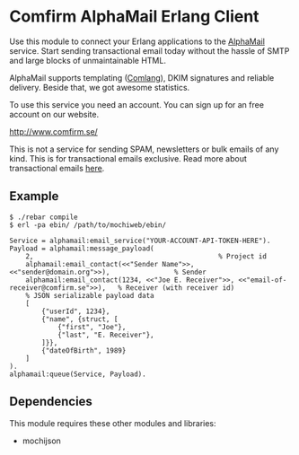 Comfirm AlphaMail Erlang Client
======================

Use this module to connect your Erlang applications to the [AlphaMail](http://www.comfirm.se) service. Start sending transactional email today without the hassle of SMTP and large blocks of unmaintainable HTML.

AlphaMail supports templating ([Comlang](http://docs.amail.io/?section=comlang)), DKIM signatures and reliable delivery. Beside that, we got awesome statistics.

To use this service you need an account. You can sign up for an free account on our website.

http://www.comfirm.se/

This is not a service for sending SPAM, newsletters or bulk emails of any kind. This is for transactional emails exclusive. 
Read more about transactional emails [here](http://comfirm.se/transactional-email/).


## Example

    $ ./rebar compile
    $ erl -pa ebin/ /path/to/mochiweb/ebin/

    Service = alphamail:email_service("YOUR-ACCOUNT-API-TOKEN-HERE").
    Payload = alphamail:message_payload(
    	2,												% Project id
    	alphamail:email_contact(<<"Sender Name">>, <<"sender@domain.org">>),				% Sender
    	alphamail:email_contact(1234, <<"Joe E. Receiver">>, <<"email-of-receiver@comfirm.se">>),	% Receiver (with receiver id)
    	% JSON serializable payload data
    	[
    		{"userId", 1234},
    		{"name", {struct, [
    			{"first", "Joe"},
    			{"last", "E. Receiver"},
    		]}},
    		{"dateOfBirth", 1989}
    	]
    ).
    alphamail:queue(Service, Payload).

## Dependencies

This module requires these other modules and libraries:

 * mochijson

